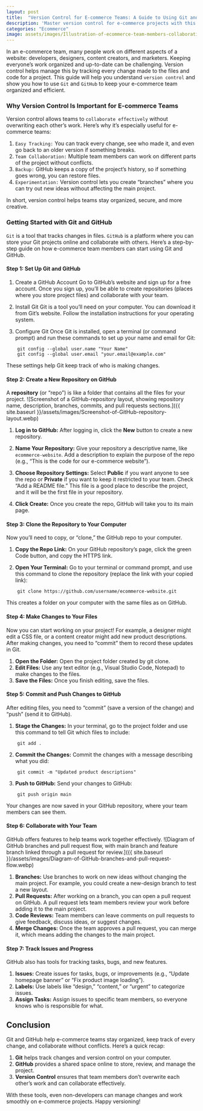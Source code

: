 ```yaml
---
layout: post
title:  "Version Control for E-commerce Teams: A Guide to Using Git and GitHub."
description: 'Master version control for e-commerce projects with this guide to using Git and GitHub, enabling seamless collaboration, tracking, and code management for your team.'
categories: "Ecommerce"
image: assets/images/Illustration-of-ecommerce-team-members-collaborating-on-GitHub.webp
---
```

In an e-commerce team, many people work on different aspects of a website: developers, designers, content creators, and marketers. Keeping everyone’s work organized and up-to-date can be challenging. Version control helps manage this by tracking every change made to the files and code for a project. This guide will help you understand `version control` and show you how to use `Git` and `GitHub` to keep your e-commerce team organized and efficient.

### Why Version Control Is Important for E-commerce Teams

Version control allows teams to `collaborate effectively` without overwriting each other’s work. Here’s why it’s especially useful for e-commerce teams:

1. `Easy Tracking:` You can track every change, see who made it, and even go back to an older version if something breaks.
2. `Team Collaboration:` Multiple team members can work on different parts of the project without conflicts.
3. `Backup:` GitHub keeps a copy of the project’s history, so if something goes wrong, you can restore files.
4. `Experimentation:` Version control lets you create “branches” where you can try out new ideas without affecting the main project.

In short, version control helps teams stay organized, secure, and more creative.

### Getting Started with Git and GitHub

`Git` is a tool that tracks changes in files. `GitHub` is a platform where you can store your Git projects online and collaborate with others. Here’s a step-by-step guide on how e-commerce team members can start using Git and GitHub.

#### Step 1: Set Up Git and GitHub

 1. Create a GitHub Account
Go to GitHub’s website and sign up for a free account. Once you sign up, you’ll be able to create repositories (places where you store project files) and collaborate with your team.

2. Install Git
Git is a tool you’ll need on your computer. You can download it from Git’s website. Follow the installation instructions for your operating system.

3. Configure Git
Once Git is installed, open a terminal (or command prompt) and run these commands to set up your name and email for Git:

```
    git config --global user.name "Your Name"
    git config --global user.email "your.email@example.com"
```

These settings help Git keep track of who is making changes.

#### Step 2: Create a New Repository on GitHub

A **repository** (or “repo”) is like a folder that contains all the files for your project.
![Screenshot of a GitHub-repository layout, showing repository name, description, branches, commits, and pull requests sections.]({{ site.baseurl }}/assets/images/Screenshot-of-GitHub-repository-layout.webp)

1. **Log in to GitHub:**
After logging in, click the **New** button to create a new repository.

2. **Name Your Repository:**
Give your repository a descriptive name, like `ecommerce-website`. Add a description to explain the purpose of the repo (e.g., “This is the code for our e-commerce website”).

3. **Choose Repository Settings:**
Select **Public** if you want anyone to see the repo or **Private** if you want to keep it restricted to your team.
Check “Add a README file.” This file is a good place to describe the project, and it will be the first file in your repository.

4. **Click Create:**
Once you create the repo, GitHub will take you to its main page.

#### Step 3: Clone the Repository to Your Computer
Now you’ll need to copy, or “clone,” the GitHub repo to your computer.

1. **Copy the Repo Link:** On your GitHub repository’s page, click the green Code button, and copy the HTTPS link.

2. **Open Your Terminal:** Go to your terminal or command prompt, and use this command to clone the repository (replace the link with your copied link):


```
    git clone https://github.com/username/ecommerce-website.git
```

This creates a folder on your computer with the same files as on GitHub.

#### Step 4: Make Changes to Your Files

Now you can start working on your project! For example, a designer might edit a CSS file, or a content creator might add new product descriptions. After making changes, you need to “commit” them to record these updates in Git.

1. **Open the Folder:** Open the project folder created by git clone.
2. **Edit Files:** Use any text editor (e.g., Visual Studio Code, Notepad) to make changes to the files.
3. **Save the Files:** Once you finish editing, save the files.

#### Step 5: Commit and Push Changes to GitHub
After editing files, you need to “commit” (save a version of the change) and “push” (send it to GitHub).

1. **Stage the Changes:** In your terminal, go to the project folder and use this command to tell Git which files to include:


```
    git add .
```

2. **Commit the Changes:** Commit the changes with a message describing what you did:


```
    git commit -m "Updated product descriptions"
```

3. **Push to GitHub:** Send your changes to GitHub:


```
    git push origin main
```
Your changes are now saved in your GitHub repository, where your team members can see them.

#### Step 6: Collaborate with Your Team
GitHub offers features to help teams work together effectively.
![Diagram of GitHub branches and pull request flow, with main branch and feature branch linked through a pull request for review.]({{ site.baseurl }}/assets/images/Diagram-of-GitHub-branches-and-pull-request-flow.webp)

1. **Branches:** Use branches to work on new ideas without changing the main project. For example, you could create a new-design branch to test a new layout.
2. **Pull Requests:** After working on a branch, you can open a pull request on GitHub. A pull request lets team members review your work before adding it to the main project.
3. **Code Reviews:** Team members can leave comments on pull requests to give feedback, discuss ideas, or suggest changes.
4. **Merge Changes:** Once the team approves a pull request, you can merge it, which means adding the changes to the main project.

#### Step 7: Track Issues and Progress
GitHub also has tools for tracking tasks, bugs, and new features.

1. **Issues:** Create issues for tasks, bugs, or improvements (e.g., “Update homepage banner” or “Fix product image loading”).
2. **Labels:** Use labels like “design,” “content,” or “urgent” to categorize issues.
3. **Assign Tasks:** Assign issues to specific team members, so everyone knows who is responsible for what.

## Conclusion

Git and GitHub help e-commerce teams stay organized, keep track of every change, and collaborate without conflicts. Here’s a quick recap:

1. **Git** helps track changes and version control on your computer.
2. **GitHub** provides a shared space online to store, review, and manage the project.
3. **Version Control** ensures that team members don’t overwrite each other’s work and can collaborate effectively.

With these tools, even non-developers can manage changes and work smoothly on e-commerce projects. Happy versioning!

